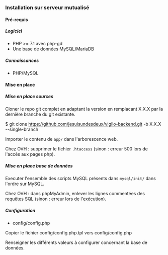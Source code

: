 ### Installation sur serveur mutualisé

#### Pré-requis

##### Logiciel

* PHP >= 7.1 avec php-gd
* Une base de données MySQL/MariaDB

##### Connaissances

* PHP/MySQL

#### Mise en place

##### Mise en place sources

Cloner le repo git complet en adaptant la version en remplacant X.X.X par la dernière branche du git existante.

$ git clone https://github.com/jesuisundesdeux/vigilo-backend.git -b X.X.X --single-branch

Importer le contenu de ```app/``` dans l'arborescence web.

Chez OVH : supprimer le fichier ```.htaccess``` (sinon : erreur 500 lors de l'accès aux pages php).

##### Mise en place base de données

Executer l'ensemble des scripts MySQL présents dans ```mysql/init/``` dans l'ordre sur MySQL.

Chez OVH : dans phpMyAdmin, enlever les lignes commentées des requêtes SQL (sinon : erreur lors de l'exécution).

##### Configuration

* config/config.php

Copier le fichier config/config.php.tpl vers config/config.php

Renseigner les différents valeurs à configurer concernant la base de données.

